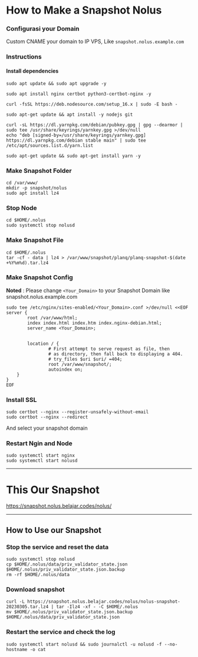# How to Make a Snapshot Nolus

### Configurasi your Domain
Custom CNAME your domain to IP VPS, Like `snapshot.nolus.example.com`

### Instructions
#### Install dependencies
```
sudo apt update && sudo apt upgrade -y
```

```
sudo apt install nginx certbot python3-certbot-nginx -y
```

```
curl -fsSL https://deb.nodesource.com/setup_16.x | sudo -E bash -
```

```
sudo apt-get update && apt install -y nodejs git
```

```
curl -sL https://dl.yarnpkg.com/debian/pubkey.gpg | gpg --dearmor | sudo tee /usr/share/keyrings/yarnkey.gpg >/dev/null
echo "deb [signed-by=/usr/share/keyrings/yarnkey.gpg] https://dl.yarnpkg.com/debian stable main" | sudo tee /etc/apt/sources.list.d/yarn.list
```

```
sudo apt-get update && sudo apt-get install yarn -y
```

### Make Snapshot Folder
```
cd /var/www/
mkdir -p snapshot/nolus
sudo apt install lz4
```

### Stop Node
```
cd $HOME/.nolus
sudo systemctl stop nolusd
```

### Make Snapshot File
```
cd $HOME/.nolus
tar -cf - data | lz4 > /var/www/snapshot/planq/planq-snapshot-$(date +%Y%m%d).tar.lz4
```

### Make Snapshot Config
**Noted** : Please change `<Your_Domain>` to your Snapshot Domain like snapshot.nolus.example.com
```
sudo tee /etc/nginx/sites-enabled/<Your_Domain>.conf >/dev/null <<EOF
server {
        root /var/www/html;
        index index.html index.htm index.nginx-debian.html;
        server_name <Your_Domain>; 


        location / {
                # First attempt to serve request as file, then
                # as directory, then fall back to displaying a 404.
                # try_files $uri $uri/ =404;
                root /var/www/snapshot/;
                autoindex on;
    }
}
EOF
```

### Install SSL
```
sudo certbot --nginx --register-unsafely-without-email
sudo certbot --nginx --redirect
```
And select your snapshot domain
        
### Restart Ngin and Node
```
sudo systemctl start nginx
sudo systemctl start nolusd
```
______________________________
# This Our Snapshot
https://snapshot.nolus.belajar.codes/nolus/

______________________________
        
## How to Use our Snapshot
### Stop the service and reset the data
```
sudo systemctl stop nolusd
cp $HOME/.nolus/data/priv_validator_state.json $HOME/.nolus/priv_validator_state.json.backup
rm -rf $HOME/.nolus/data
```
### Download snapshot
```
curl -L https://snapshot.nolus.belajar.codes/nolus/nolus-snapshot-20230305.tar.lz4 | tar -Ilz4 -xf - -C $HOME/.nolus
mv $HOME/.nolus/priv_validator_state.json.backup $HOME/.nolus/data/priv_validator_state.json
```

### Restart the service and check the log
```
sudo systemctl start nolusd && sudo journalctl -u nolusd -f --no-hostname -o cat
```
